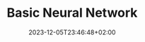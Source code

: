 ---
type: lecture
date: 2023-12-05T23:46:48+02:00
title: "Basic Neural Network"
thumbnail: /static_files/presentations/8.png
links:
    - url: /static_files/Slides/7_Neural_Networks.pdf
      name: slides
---
